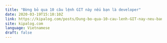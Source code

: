 ```yaml
---
title: "Đừng bỏ qua 10 câu lệnh GIT này nếu bạn là developer"
date: 2020-03-19T15:10:10Z
link: https://kipalog.com/posts/Dung-bo-qua-10-cau-lenh-GIT-nay-neu-ban-la-developer?utm_medium=RSS&utm_source=news.12bit.vn
site: kipalog.com
language: Vietnamese
draft: false
---
```

